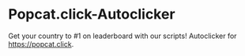 # Popcat.click-Autoclicker
Get your country to #1 on leaderboard with our scripts! Autoclicker for https://popcat.click. 
